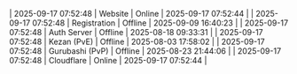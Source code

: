 | 2025-09-17 07:52:48 | Website | Online | 2025-09-17 07:52:44 |
| 2025-09-17 07:52:48 | Registration | Offline | 2025-09-09 16:40:23 |
| 2025-09-17 07:52:48 | Auth Server | Offline | 2025-08-18 09:33:31 |
| 2025-09-17 07:52:48 | Kezan (PvE) | Offline | 2025-08-03 17:58:02 |
| 2025-09-17 07:52:48 | Gurubashi (PvP) | Offline | 2025-08-23 21:44:06 |
| 2025-09-17 07:52:48 | Cloudflare | Online | 2025-09-17 07:52:44 |
